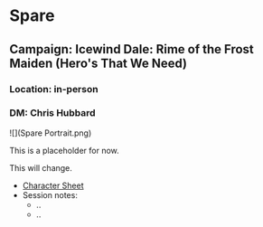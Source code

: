 # Spare
## Campaign: Icewind Dale: Rime of the Frost Maiden (Hero's That We Need)
### Location: in-person
### DM: Chris Hubbard

![](Spare Portrait.png)

This is a placeholder for now.

This will change.

* [Character Sheet](https://www.dndbeyond.com/characters/100533223/YOBfDI)
* Session notes:
  * ..
  * ..
